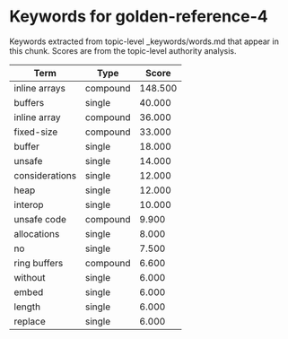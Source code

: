 # Keywords for golden-reference-4

Keywords extracted from topic-level _keywords/words.md that appear in this chunk.
Scores are from the topic-level authority analysis.

| Term | Type | Score |
|------|------|-------|
| inline arrays | compound | 148.500 |
| buffers | single | 40.000 |
| inline array | compound | 36.000 |
| fixed-size | compound | 33.000 |
| buffer | single | 18.000 |
| unsafe | single | 14.000 |
| considerations | single | 12.000 |
| heap | single | 12.000 |
| interop | single | 10.000 |
| unsafe code | compound | 9.900 |
| allocations | single | 8.000 |
| no | single | 7.500 |
| ring buffers | compound | 6.600 |
| without | single | 6.000 |
| embed | single | 6.000 |
| length | single | 6.000 |
| replace | single | 6.000 |

